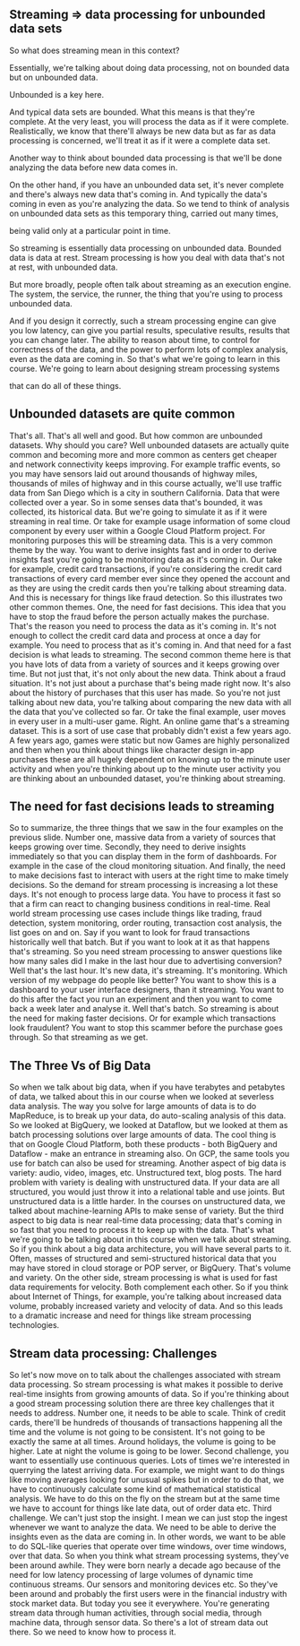 ## Streaming => data processing for unbounded data sets

So what does streaming mean in this context?

Essentially, we're talking about doing data processing, not on bounded data but on unbounded data.

Unbounded is a key here.

And typical data sets are bounded. What this means is that they're complete. At the very least, you will process the data as if it were complete. Realistically, we know that there'll always be new data but as far as data processing is concerned, we'll treat it as if it were a complete data set.

Another way to think about bounded data processing is that we'll be done analyzing the data before new data comes in.

On the other hand, if you have an unbounded data set, it's never complete and there's always new data that's coming in. And typically the data's coming in even as you're analyzing the data. So we tend to think of analysis on unbounded data sets as this temporary thing, carried out many times,

being valid only at a particular point in time.

So streaming is essentially data processing on unbounded data. Bounded data is data at rest. Stream processing is how you deal with data that's not at rest, with unbounded data.

But more broadly, people often talk about streaming as an execution engine. The system, the service, the runner, the thing that you're using to process unbounded data.

And if you design it correctly, such a stream processing engine can give you low latency, can give you partial results, speculative results, results that you can change later. The ability to reason about time, to control for correctness of the data, and the power to perform lots of complex analysis, even as the data are coming in. So that's what we're going to learn in this course. We're going to learn about designing stream processing systems

that can do all of these things.

## Unbounded datasets are quite common
That's all. That's all well and good. But how common are unbounded datasets. Why should you care? Well unbounded datasets are actually quite common and becoming more and more common as centers get cheaper and network connectivity keeps improving. For example traffic events, so you may have sensors laid out around thousands of highway miles, thousands of miles of highway and in this course actually, we'll use traffic data from San Diego which is a city in southern California. Data that were collected over a year. So in some senses data that's bounded, it was collected, its historical data. But we're going to simulate it as if it were streaming in real time. Or take for example usage information of some cloud component by every user within a Google Cloud Platform project. For monitoring purposes this will be streaming data. This is a very common theme by the way. You want to derive insights fast and in order to derive insights fast you're going to be monitoring data as it's coming in. Our take for example, credit card transactions, if you're considering the credit card transactions of every card member ever since they opened the account and as they are using the credit cards then you're talking about streaming data. And this is necessary for things like fraud detection. So this illustrates two other common themes. One, the need for fast decisions. This idea that you have to stop the fraud before the person actually makes the purchase. That's the reason you need to process the data as it's coming in. It's not enough to collect the credit card data and process at once a day for example. You need to process that as it's coming in. And that need for a fast decision is what leads to streaming. The second common theme here is that you have lots of data from a variety of sources and it keeps growing over time. But not just that, it's not only about the new data. Think about a fraud situation. It's not just about a purchase that's being made right now. It's also about the history of purchases that this user has made. So you're not just talking about new data, you're talking about comparing the new data with all the data that you've collected so far. Or take the final example, user moves in every user in a multi-user game. Right. An online game that's a streaming dataset. This is a sort of use case that probably didn't exist a few years ago. A few years ago, games were static but now Games are highly personalized and then when you think about things like character design in-app purchases these are all hugely dependent on knowing up to the minute user activity and when you're thinking about up to the minute user activity you are thinking about an unbounded dataset, you're thinking about streaming.

## The need for fast decisions leads to streaming
So to summarize, the three things that we saw in the four examples on the previous slide. Number one, massive data from a variety of sources that keeps growing over time. Secondly, they need to derive insights immediately so that you can display them in the form of dashboards. For example in the case of the cloud monitoring situation. And finally, the need to make decisions fast to interact with users at the right time to make timely decisions. So the demand for stream processing is increasing a lot these days. It's not enough to process large data. You have to process it fast so that a firm can react to changing business conditions in real-time. Real world stream processing use cases include things like trading, fraud detection, system monitoring, order routing, transaction cost analysis, the list goes on and on. Say if you want to look for fraud transactions historically well that batch. But if you want to look at it as that happens that's streaming. So you need stream processing to answer questions like how many sales did I make in the last hour due to advertising conversion? Well that's the last hour. It's new data, it's streaming. It's monitoring. Which version of my webpage do people like better? You want to show this is a dashboard to your user interface designers, than it streaming. You want to do this after the fact you run an experiment and then you want to come back a week later and analyse it. Well that's batch. So streaming is about the need for making faster decisions. Or for example which transactions look fraudulent? You want to stop this scammer before the purchase goes through. So that streaming as we get.

## The Three Vs of Big Data
So when we talk about big data, when if you have terabytes and petabytes of data, we talked about this in our course when we looked at severless data analysis. The way you solve for large amounts of data is to do MapReduce, is to break up your data, do auto-scaling analysis of this data. So we looked at BigQuery, we looked at Dataflow, but we looked at them as batch processing solutions over large amounts of data. The cool thing is that on Google Cloud Platform, both these products - both BigQuery and Dataflow - make an entrance in streaming also. On GCP, the same tools you use for batch can also be used for streaming. Another aspect of big data is variety: audio, video, images, etc. Unstructured text, blog posts. The hard problem with variety is dealing with unstructured data. If your data are all structured, you would just throw it into a relational table and use joints. But unstructured data is a little harder. In the courses on unstructured data, we talked about machine-learning APIs to make sense of variety. But the third aspect to big data is near real-time data processing; data that's coming in so fast that you need to process it to keep up with the data. That's what we're going to be talking about in this course when we talk about streaming. So if you think about a big data architecture, you will have several parts to it. Often, masses of structured and semi-structured historical data that you may have stored in cloud storage or POP server, or BigQuery. That's volume and variety. On the other side, stream processing is what is used for fast data requirements for velocity. Both complement each other. So if you think about Internet of Things, for example, you're talking about increased data volume, probably increased variety and velocity of data. And so this leads to a dramatic increase and need for things like stream processing technologies.

## Stream data processing: Challenges
So let's now move on to talk about the challenges associated with stream data processing. So stream processing is what makes it possible to derive real-time insights from growing amounts of data. So if you're thinking about a good stream processing solution there are three key challenges that it needs to address. Number one, it needs to be able to scale. Think of credit cards, there'll be hundreds of thousands of transactions happening all the time and the volume is not going to be consistent. It's not going to be exactly the same at all times. Around holidays, the volume is going to be higher. Late at night the volume is going to be lower. Second challenge, you want to essentially use continuous queries. Lots of times we're interested in querrying the latest arriving data. For example, we might want to do things like moving averages looking for unusual spikes but in order to do that, we have to continuously calculate some kind of mathematical statistical analysis. We have to do this on the fly on the stream but at the same time we have to account for things like late data, out of order data etc. Third challenge. We can't just stop the insight. I mean we can just stop the ingest whenever we want to analyze the data. We need to be able to derive the insights even as the data are coming in. In other words, we want to be able to do SQL-like queries that operate over time windows, over time windows, over that data. So when you think what stream processing systems, they've been around awhile. They were born nearly a decade ago because of the need for low latency processing of large volumes of dynamic time continuous streams. Our sensors and monitoring devices etc. So they've been around and probably the first users were in the financial industry with stock market data. But today you see it everywhere. You're generating stream data through human activities, through social media, through machine data, through sensor data. So there's a lot of stream data out there. So we need to know how to process it. 
